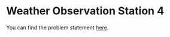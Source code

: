 # Weather Observation Station 4

You can find the problem statement [here](https://www.hackerrank.com/challenges/weather-observation-station-4/problem?isFullScreen=false).


